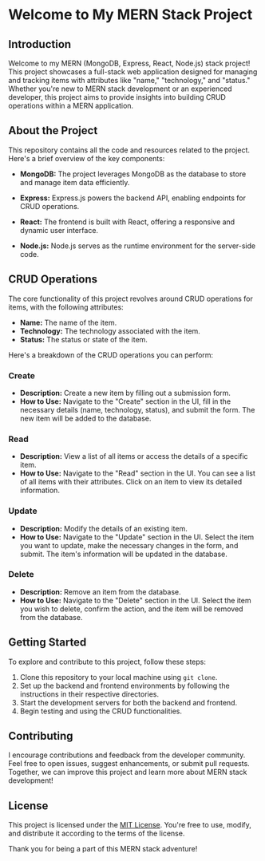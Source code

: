 # Welcome to My MERN Stack Project

## Introduction

Welcome to my MERN (MongoDB, Express, React, Node.js) stack project! This project showcases a full-stack web application designed for managing and tracking items with attributes like "name," "technology," and "status." Whether you're new to MERN stack development or an experienced developer, this project aims to provide insights into building CRUD operations within a MERN application.

## About the Project

This repository contains all the code and resources related to the project. Here's a brief overview of the key components:

- **MongoDB:** The project leverages MongoDB as the database to store and manage item data efficiently.

- **Express:** Express.js powers the backend API, enabling endpoints for CRUD operations.

- **React:** The frontend is built with React, offering a responsive and dynamic user interface.

- **Node.js:** Node.js serves as the runtime environment for the server-side code.

## CRUD Operations

The core functionality of this project revolves around CRUD operations for items, with the following attributes:

- **Name:** The name of the item.
- **Technology:** The technology associated with the item.
- **Status:** The status or state of the item.

Here's a breakdown of the CRUD operations you can perform:

### Create
- **Description:** Create a new item by filling out a submission form.
- **How to Use:** Navigate to the "Create" section in the UI, fill in the necessary details (name, technology, status), and submit the form. The new item will be added to the database.

### Read
- **Description:** View a list of all items or access the details of a specific item.
- **How to Use:** Navigate to the "Read" section in the UI. You can see a list of all items with their attributes. Click on an item to view its detailed information.

### Update
- **Description:** Modify the details of an existing item.
- **How to Use:** Navigate to the "Update" section in the UI. Select the item you want to update, make the necessary changes in the form, and submit. The item's information will be updated in the database.

### Delete
- **Description:** Remove an item from the database.
- **How to Use:** Navigate to the "Delete" section in the UI. Select the item you wish to delete, confirm the action, and the item will be removed from the database.

## Getting Started

To explore and contribute to this project, follow these steps:

1. Clone this repository to your local machine using `git clone`.
2. Set up the backend and frontend environments by following the instructions in their respective directories.
3. Start the development servers for both the backend and frontend.
4. Begin testing and using the CRUD functionalities.

## Contributing

I encourage contributions and feedback from the developer community. Feel free to open issues, suggest enhancements, or submit pull requests. Together, we can improve this project and learn more about MERN stack development!

## License

This project is licensed under the [MIT License](LICENSE). You're free to use, modify, and distribute it according to the terms of the license.

Thank you for being a part of this MERN stack adventure!

